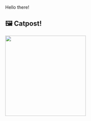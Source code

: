 Hello there!



## 🖼️ Catpost!

<sub>
    <img src="https://cdn2.thecatapi.com/images/MjA2MDI2NA.jpg" height="256">
</sub>

